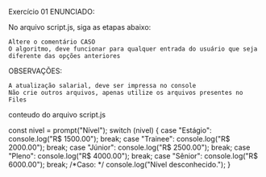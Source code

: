Exercício 01
ENUNCIADO:

No arquivo script.js, siga as etapas abaixo:

    Altere o comentário CASO
    O algoritmo, deve funcionar para qualquer entrada do usuário que seja diferente das opções anteriores

OBSERVAÇÕES:

    A atualização salarial, deve ser impressa no console
    Não crie outros arquivos, apenas utilize os arquivos presentes no Files



conteudo do arquivo script.js

const nivel = prompt("Nível");
switch (nivel) {
  case "Estágio": console.log("R$ 1500.00"); break;
  case "Trainee": console.log("R$ 2000.00"); break;
  case "Júnior": console.log("R$ 2500.00"); break;
  case "Pleno": console.log("R$ 4000.00"); break;
  case "Sênior": console.log("R$ 6000.00"); break;
    /*Caso: */ console.log("Nível desconhecido.");
}
